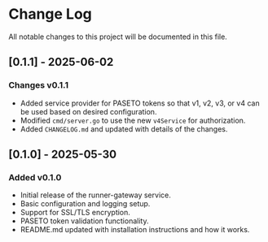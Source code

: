 # Change Log

All notable changes to this project will be documented in this file.

## [0.1.1] - 2025-06-02

### Changes v0.1.1

- Added service provider for PASETO tokens so that v1, v2, v3, or v4 can be used based on desired configuration.
- Modified `cmd/server.go` to use the new `v4Service` for authorization.
- Added `CHANGELOG.md` and updated with details of the changes.

## [0.1.0] - 2025-05-30

### Added v0.1.0

- Initial release of the runner-gateway service.
- Basic configuration and logging setup.
- Support for SSL/TLS encryption.
- PASETO token validation functionality.
- README.md updated with installation instructions and how it works.
